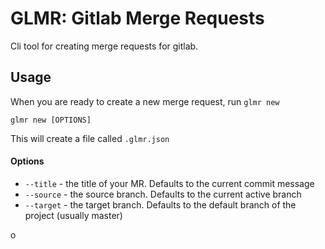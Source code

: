 
# GLMR: Gitlab Merge Requests

Cli tool for creating merge requests for gitlab.

## Usage
When you are ready to create a new merge request, run `glmr new`
```
glmr new [OPTIONS]
```
This will create a file called `.glmr.json`
#### Options
 * `--title` -  the title of your MR. Defaults to the current commit message
 * `--source` - the source branch. Defaults to the current active branch
 * `--target` - the target branch. Defaults to the default branch of the project (usually master)

o

